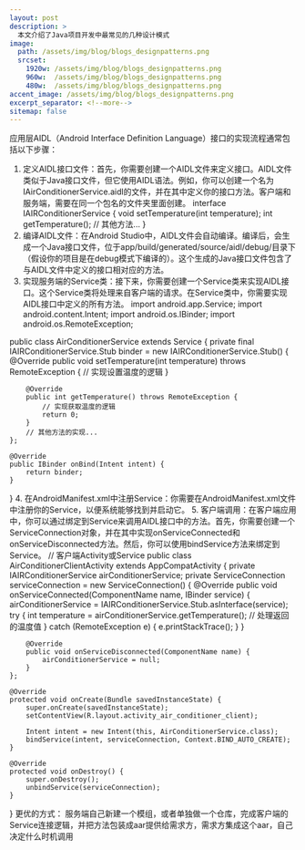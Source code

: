 ```yaml
---
layout: post
description: > 
  本文介绍了Java项目开发中最常见的几种设计模式
image: 
  path: /assets/img/blog/blogs_designpatterns.png
  srcset: 
    1920w: /assets/img/blog/blogs_designpatterns.png
    960w:  /assets/img/blog/blogs_designpatterns.png
    480w:  /assets/img/blog/blogs_designpatterns.png
accent_image: /assets/img/blog/blogs_designpatterns.png
excerpt_separator: <!--more-->
sitemap: false
---
```


应用层AIDL（Android Interface Definition Language）接口的实现流程通常包括以下步骤：
1. 定义AIDL接口文件：首先，你需要创建一个AIDL文件来定义接口。AIDL文件类似于Java接口文件，但它使用AIDL语法。例如，你可以创建一个名为IAirConditionerService.aidl的文件，并在其中定义你的接口方法。客户端和服务端，需要在同一个包名的文件夹里面创建。
interface IAIRConditionerService {
    void setTemperature(int temperature);
    int getTemperature();
    // 其他方法...
}
2. 编译AIDL文件：在Android Studio中，AIDL文件会自动编译。编译后，会生成一个Java接口文件，位于app/build/generated/source/aidl/debug/目录下（假设你的项目是在debug模式下编译的）。这个生成的Java接口文件包含了与AIDL文件中定义的接口相对应的方法。
3. 实现服务端的Service类：接下来，你需要创建一个Service类来实现AIDL接口。这个Service类将处理来自客户端的请求。在Service类中，你需要实现AIDL接口中定义的所有方法。
import android.app.Service;
import android.content.Intent;
import android.os.IBinder;
import android.os.RemoteException;

public class AirConditionerService extends Service {
    private final IAIRConditionerService.Stub binder = new IAIRConditionerService.Stub() {
        @Override
        public void setTemperature(int temperature) throws RemoteException {
            // 实现设置温度的逻辑
        }

        @Override
        public int getTemperature() throws RemoteException {
            // 实现获取温度的逻辑
            return 0;
        }
        // 其他方法的实现...
    };

    @Override
    public IBinder onBind(Intent intent) {
        return binder;
    }
}
4. 在AndroidManifest.xml中注册Service：你需要在AndroidManifest.xml文件中注册你的Service，以便系统能够找到并启动它。
5. 客户端调用：在客户端应用中，你可以通过绑定到Service来调用AIDL接口中的方法。首先，你需要创建一个ServiceConnection对象，并在其中实现onServiceConnected和onServiceDisconnected方法。然后，你可以使用bindService方法来绑定到Service。
// 客户端Activity或Service
public class AirConditionerClientActivity extends AppCompatActivity {
    private IAIRConditionerService airConditionerService;
    private ServiceConnection serviceConnection = new ServiceConnection() {
        @Override
        public void onServiceConnected(ComponentName name, IBinder service) {
            airConditionerService = IAIRConditionerService.Stub.asInterface(service);
            try {
                int temperature = airConditionerService.getTemperature();
                // 处理返回的温度值
            } catch (RemoteException e) {
                e.printStackTrace();
            }
        }

        @Override
        public void onServiceDisconnected(ComponentName name) {
            airConditionerService = null;
        }
    };

    @Override
    protected void onCreate(Bundle savedInstanceState) {
        super.onCreate(savedInstanceState);
        setContentView(R.layout.activity_air_conditioner_client);

        Intent intent = new Intent(this, AirConditionerService.class);
        bindService(intent, serviceConnection, Context.BIND_AUTO_CREATE);
    }

    @Override
    protected void onDestroy() {
        super.onDestroy();
        unbindService(serviceConnection);
    }
}
更优的方式：
服务端自己新建一个模组，或者单独做一个仓库，完成客户端的Service连接逻辑，并把方法包装成aar提供给需求方，需求方集成这个aar，自己决定什么时机调用
